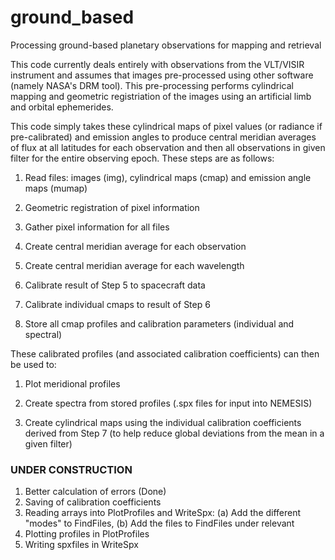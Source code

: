 # ground_based
Processing ground-based planetary observations for mapping and retrieval

This code currently deals entirely with observations from the VLT/VISIR instrument and assumes that images pre-processed using other software (namely NASA's DRM tool). This pre-processing performs cylindrical mapping and geometric registriation of the images using an artificial limb and orbital ephemerides.

This code simply takes these cylindrical maps of pixel values (or radiance if pre-calibrated) and emission angles to produce central meridian averages of flux at all latitudes for each observation and then all observations in given filter for the entire observing epoch. These steps are as follows:

1. Read files: images (img), cylindrical maps (cmap) and emission angle maps (mumap)

2. Geometric registration of pixel information

3. Gather pixel information for all files

4. Create central meridian average for each observation

5. Create central meridian average for each wavelength

6. Calibrate result of Step 5 to spacecraft data

7. Calibrate individual cmaps to result of Step 6

8. Store all cmap profiles and calibration parameters (individual and spectral)


These calibrated profiles (and associated calibration coefficients) can then be used to:

1. Plot meridional profiles

2. Create spectra from stored profiles (.spx files for input into NEMESIS)

3. Create cylindrical maps using the individual calibration coefficients derived from Step 7 (to help reduce global deviations from the mean in a given filter)

### UNDER CONSTRUCTION ###

1. Better calculation of errors (Done)
2. Saving of calibration coefficients
3. Reading arrays into PlotProfiles and WriteSpx: (a) Add the different "modes" to FindFiles, (b) Add the files to FindFiles under relevant
4. Plotting profiles in PlotProfiles
5. Writing spxfiles in WriteSpx

